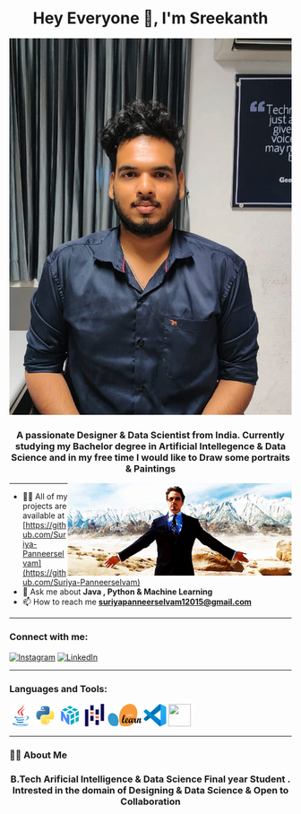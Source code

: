 <h1 align="center">Hey Everyone 👋, I'm Sreekanth</h1>

<div align="center">
  <img src="https://github.com/Sreekanth-2518/Sreekanth-2518/blob/main/WhatsApp%20Image%202025-08-27%20at%2013.35.52_0eea0df4.jpg" alt="Banner">
</div>

<h3 align="center">A passionate Designer & Data Scientist from India. Currently studying my Bachelor degree in Artificial Intellegence & Data Science and in my free time I would like to Draw some portraits & Paintings </h3>


<img align="right" alt="Coding" width="400" src="https://github.com/Suriya-Panneerselvam/Suriya-Panneerselvam/blob/main/Iron%20Man%20GIF.gif">

---

- 👨‍💻 All of my projects are available at [https://github.com/Suriya-Panneerselvam](https://github.com/Suriya-Panneerselvam)  
- 💬 Ask me about **Java , Python & Machine Learning**  
- 📫 How to reach me **suriyapanneerselvam12015@gmail.com**

---

<h3 align="left">Connect with me:</h3>
<p align="left">
  <a href="https://www.instagram.com/suriya._.81/" target="blank"><img align="center" src="https://raw.githubusercontent.com/rahuldkjain/github-profile-readme-generator/master/src/images/icons/Social/instagram.svg" alt="Instagram" height="30" width="40" /></a>
  <a href="https://www.linkedin.com/in/suriya-panneerselvam-14b8322a1/" target="blank"><img align="center" src="https://raw.githubusercontent.com/rahuldkjain/github-profile-readme-generator/master/src/images/icons/Social/linked-in-alt.svg" alt="LinkedIn" height="30" width="40" /></a>
</p>

---

<h3 align="left">Languages and Tools:</h3>
<p align="left">
  <img src="https://raw.githubusercontent.com/devicons/devicon/master/icons/java/java-original.svg" width="40" height="40"/>
  <img src="https://raw.githubusercontent.com/devicons/devicon/master/icons/python/python-original.svg" width="40" height="40"/>
  <img src="https://github.com/Suriya-Panneerselvam/Suriya-Panneerselvam/blob/main/numpy.png" width="40" height="40"/>
  <img src="https://github.com/Suriya-Panneerselvam/Suriya-Panneerselvam/blob/main/pandas.svg" width="40" height="40"/>
  <img src="https://github.com/Suriya-Panneerselvam/Suriya-Panneerselvam/blob/main/Scikit_learn_logo_small.svg.png" width="60" height="40"/>
  <img src="https://github.com/Suriya-Panneerselvam/Suriya-Panneerselvam/blob/main/Visual_Studio_Code.png" width="40" height="40"/>
  <img src="https://www.vectorlogo.zone/logos/git-scm/git-scm-icon.svg" width="40" height="40"/>
</p>

---

### 👨‍💼 About Me
<h3 align="center">B.Tech Arificial Intelligence & Data Science Final year Student . Intrested in the domain of Designing & Data Science  &  Open to Collaboration</h3>
